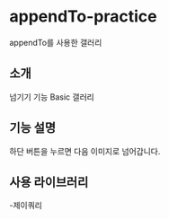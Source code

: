 # appendTo-practice
appendTo를 사용한 갤러리 


## 소개
넘기기 기능 Basic 갤러리

## 기능 설명
하단 버튼을 누르면 다음 이미지로 넘어갑니다.

## 사용 라이브러리
-제이쿼리
